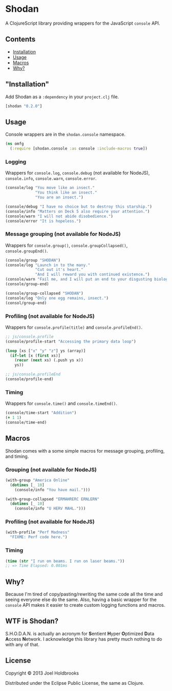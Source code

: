 # Shodan

A ClojureScript library providing wrappers for the JavaScript
`console` API.

## Contents
- [Installation](#installation)
- [Usage](#usage)
- [Macros](#macros)
- [Why?](#why)

## "Installation"

Add Shodan as a `:dependency` in your `project.clj` file.

```clojure
[shodan "0.2.0"]
```

## Usage

Console wrappers are in the `shodan.console` namespace.

```clj
(ns omfg
  (:require [shodan.console :as console :include-macros true])
```

### Logging

Wrappers for `console.log`, `console.debug` (not available for
NodeJS), `console.info`, `console.warn`, `console.error`.

```clj
(console/log "You move like an insect."
             "You think like an insect."
             "You are an insect.")

(console/debug "I have no choice but to destroy this starship.")
(console/info "Matters on Deck 5 also require your attention.")
(console/warn "I will not abide disobedience.")
(console/error "It is hopeless.")
```

### Message grouping (not available for NodeJS)

Wrappers for `console.group()`, `console.groupCollapsed()`,
`console.groupEnd()`.

```clj
(console/group "SHODAN")
(console/log "Launch in to the many."
             "Cut out it's heart."
             "And I will reward you with continued existence.")
(console/warn "Fail me, and I will put an end to your disgusting biology.")
(console/group-end)

(console/group-collapsed "SHODAN")
(console/log "Only one egg remains, insect.")
(consol/group-end)
```

### Profiling (not available for NodeJS)

Wrappers for `console.profile(title)` and `console.profileEnd()`.

```clj
;; js/console.profile
(console/profile-start "Accessing the primary data loop")

(loop [xs ["x" "y" "z"] ys (array)]
  (if-let [x (first xs)]
    (recur (next xs) (.push ys x))
    ys))

;; js/console.profileEnd
(console/profile-end)
```

### Timing

Wrappers for `console.time()` and `console.timeEnd()`.

```clj
(console/time-start "Addition")
(+ 1 1)
(console/time-end)
```

## Macros

Shodan comes with a some simple macros for message grouping,
profiling, and timing.

### Grouping (not available for NodeJS)

```clojure
(with-group "America Online"
  (dotimes [_ 10]
    (console/info "You have mail.")))

(with-group-collapsed "ERMAHRERC ERNLERN"
  (dotimes [_ 10]
    (console/info "U HERV MAHL.")))
```

### Profiling (not available for NodeJS)

```clojure
(with-profile "Perf Madness"
  "FIXME: Perf code here.")
```

### Timing

```clojure
(time (str "I run on beams. I run on laser beams."))
;; => Time Elapsed: 0.001ms
```

## Why?

Because I'm tired of copy/pasting/rewriting the same code all the time
and seeing everyone else do the same. Also, having a basic wrapper for
the `console` API makes it easier to create custom logging functions
and macros.

## WTF is Shodan?

S.H.O.D.A.N. is actually an acronym for **S**entient
**H**yper **O**ptimized **D**ata **A**ccess **N**etwork. I acknowledge
this library has pretty much nothing to do with any of that.

## License

Copyright © 2013 Joel Holdbrooks

Distributed under the Eclipse Public License, the same as Clojure.
